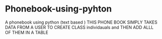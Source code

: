 # Phonebook-using-pyhton
A phonebook using python (text based )
THIS PHONE BOOK SIMPLY TAKES DATA FROM A USER TO CREATE CLASS individauals and THEN ADD ALLL OF THEM IN A TABLE
